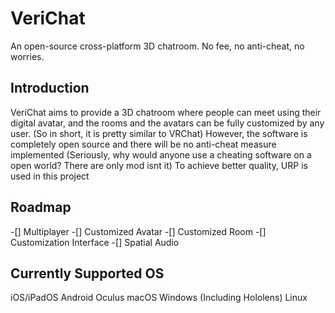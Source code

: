 # VeriChat
An open-source cross-platform 3D chatroom. No fee, no anti-cheat, no worries.
## Introduction
VeriChat aims to provide a 3D chatroom where people can meet using their digital avatar, and the rooms and the avatars can be fully customized by any user. (So in short, it is pretty similar to VRChat)
However, the software is completely open source and there will be no anti-cheat measure implemented (Seriously, why would anyone use a cheating software on a open world? There are only mod isnt it)
To achieve better quality, URP is used in this project
## Roadmap
-[] Multiplayer
-[] Customized Avatar
-[] Customized Room
-[] Customization Interface
-[] Spatial Audio

## Currently Supported OS
iOS/iPadOS
Android
Oculus
macOS
Windows (Including Hololens)
Linux


